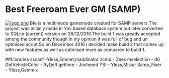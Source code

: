 # Best Freeroam Ever GM (SAMP)
[![logo.png](https://s27.postimg.org/3srlcdear/logo.png)](https://postimg.org/image/aj82lt1gf/)
Bfe is a multimode gamemode created for SAMP servers.The project was initially made in Yini based database system but later converted to SQLite (current) version on 26/12/2016.The build 1 was greatly accepted among the community though in my opinion it was full of bug and un optmised script.So on December 2016 i decided make build 2 that comes up with new features as well as optmised more as compared to
build 1.

##Libraries
sscanf          -Yless,Emmet,maddinator
zcmd            - Zeex
mselection      - d0
GetVehicleColor - RyDeR
gettime         - Jochemd
YSI             - Yless,Misiur
Samp_Fixer      - Yless,Gammix


